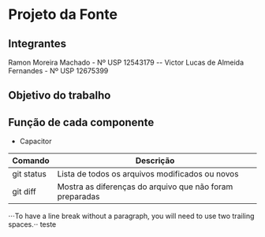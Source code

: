 # Projeto da Fonte

## Integrantes
Ramon Moreira Machado - Nº USP 12543179 --
Victor Lucas de Almeida Fernandes - Nº USP 12675399

## Objetivo do trabalho

## Função de cada componente

* Capacitor

| Comando | Descrição |
| --- | --- |
| git status | Lista de todos os arquivos modificados ou novos |
| git diff | Mostra as diferenças do arquivo que não foram preparadas |

⋅⋅⋅To have a line break without a paragraph, you will need to use two trailing spaces.⋅⋅
teste
